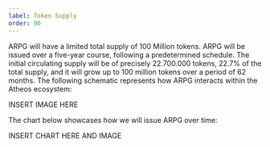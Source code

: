 ```yaml
---
label: Token Supply
order: 90
---
```


ARPG will have a limited total supply of 100 Million tokens. ARPG will be issued over a five-year course, following a predetermined schedule. The initial circulating supply will be of precisely 22.700.000 tokens, 22.7% of the total supply, and it will grow up to 100 million tokens over a period of 62 months. The following schematic represents how ARPG interacts within the Atheos ecosystem:

INSERT IMAGE HERE




The chart below showcases how we will issue ARPG over time:


INSERT CHART HERE AND IMAGE

